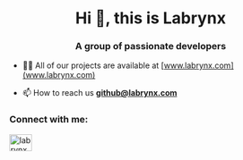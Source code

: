 <h1 align="center">Hi 👋, this is Labrynx</h1>
<h3 align="center">A group of passionate developers</h3>

- 👨‍💻 All of our projects are available at [www.labrynx.com](www.labrynx.com)

- 📫 How to reach us **github@labrynx.com**

<h3 align="left">Connect with me:</h3>
<p align="left">
<a href="https://codepen.io/labrynx" target="blank"><img align="center" src="https://raw.githubusercontent.com/rahuldkjain/github-profile-readme-generator/master/src/images/icons/Social/codepen.svg" alt="labrynx" height="30" width="40" /></a>
</p>
